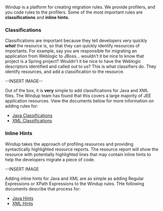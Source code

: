Windup is a platform for creating migration rules.  We provide profilers, and you code rules to the profilers.  Some of the most important rules are **classifications** and **inline hints**.  

### Classifications
Classifications are important because they tell developers very quickly ***what*** the resource is, so that they can quickly identify resources of importants.  For example, say you are responsible for migrating an application from Weblogic to JBoss... wouldn't it be nice to know that project is a Spring project?  Wouldn't it be nice to have the Weblogic descriptors identified and called out to us?  This is what classifiers do.  They identify resources, and add a classification to the resource.

--INSERT IMAGE--

Out of the box, it is **very** simple to add classifications for Java and XML files.  The Windup team has found that this covers a large majority of JEE application resources.  View the documents below for more information on adding rules for:

* [Java Classifications](https://github.com/jboss-windup/windup/wiki/6.1-Java-Classifications)
* [XML Classifications](https://github.com/jboss-windup/windup/wiki/6.3-XML-Classifications)

### Inline Hints
Windup takes the approach of profiling resources and providing syntactically highlighted resource reports.  The resource report will show the resource with potentially highlighted lines that may contain inline hints to help the developers migrate a piece of code.  

--INSERT IMAGE

Adding inline hints for Java and XML are as simple as adding Regular Expressions or XPath Expressions to the Windup rules.  THe following documents describe that process for:

* [Java Hints](https://github.com/jboss-windup/windup/wiki/6.2-Java-Hints)
* [XML Hints](https://github.com/jboss-windup/windup/wiki/6.4-XML-Hints)